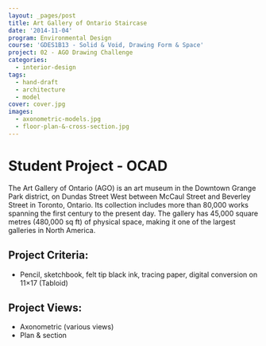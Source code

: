 ```yaml
---
layout: _pages/post
title: Art Gallery of Ontario Staircase
date: '2014-11-04'
program: Environmental Design
course: 'GDES1B13 - Solid & Void, Drawing Form & Space'
project: 02 - AGO Drawing Challenge
categories:
  - interior-design
tags:
  - hand-draft
  - architecture
  - model
cover: cover.jpg
images:
  - axonometric-models.jpg
  - floor-plan-&-cross-section.jpg
---
```

# Student Project - OCAD
The Art Gallery of Ontario (AGO) is an art museum in the Downtown Grange Park district, on Dundas Street West between McCaul Street and Beverley Street in Toronto, Ontario. Its collection includes more than 80,000 works spanning the first century to the present day. The gallery has 45,000 square metres (480,000 sq ft) of physical space, making it one of the largest galleries in North America.

## Project Criteria:
* Pencil, sketchbook, felt tip black ink, tracing paper, digital conversion on 11×17 (Tabloid)

## Project Views:
* Axonometric (various views)
* Plan & section
